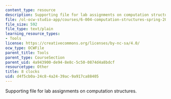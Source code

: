 ```yaml
---
content_type: resource
description: Supporting file for lab assignments on computation structures.
file: /ol-ocw-studio-app/courses/6-004-computation-structures-spring-2009/d4f5cb0a24c84a2439ac9a917ca88405_8clocks.jsim
file_size: 592
file_type: text/plain
learning_resource_types:
- Tools
license: https://creativecommons.org/licenses/by-nc-sa/4.0/
ocw_type: OCWFile
parent_title: Tools
parent_type: CourseSection
parent_uid: 4a943900-de94-8e8c-5c50-0874d4a8bdcf
resourcetype: Other
title: 8 clocks
uid: d4f5cb0a-24c8-4a24-39ac-9a917ca88405
---
```

Supporting file for lab assignments on computation structures.